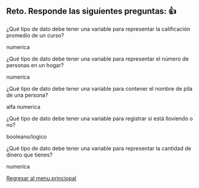 ## Reto. Responde las siguientes preguntas: 👍
¿Qué tipo de dato debe tener una variable para representar la calificación promedio de un
curso?

numerica

¿Qué tipo de dato debe tener una variable para representar el número de personas en un
hogar?

numerica

¿Qué tipo de dato debe tener una variable para contener el nombre de pila de una persona?

alfa numerica

¿Qué tipo de dato debe tener una variable para registrar si está lloviendo o no?
 
 booleano/logico
 
¿Qué tipo de dato debe tener una variable para representar la cantidad de dinero que
tienes?

numerica

[Regresar al menu princiopal](https://github.com/escuelaDeCodigoMargaritaMaza/escuela_de_codigo/tree/main/PENSAMIENTO_COMPUTACIONAL)
